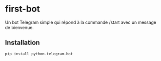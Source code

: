 # first-bot

Un bot Telegram simple qui répond à la commande /start avec un message de bienvenue.

## Installation

```bash
pip install python-telegram-bot
